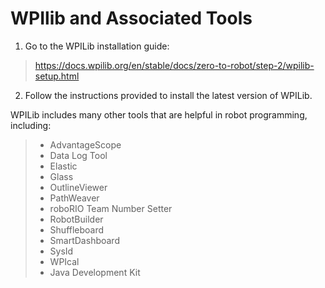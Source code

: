 # WPIlib and Associated Tools

1. Go to the WPILib installation guide: 
> https://docs.wpilib.org/en/stable/docs/zero-to-robot/step-2/wpilib-setup.html
2. Follow the instructions provided to install the latest version of WPILib.

WPILib includes many other tools that are helpful in robot programming, including:

> - AdvantageScope
> - Data Log Tool
> - Elastic
> - Glass
> - OutlineViewer
> - PathWeaver
> - roboRIO Team Number Setter
> - RobotBuilder
> - Shuffleboard
> - SmartDashboard
> - SysId
> - WPIcal
> - Java Development Kit